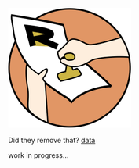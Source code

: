 <img src="docs/img/retractable-logo.png" width=250>

Did they remove that?
[data](data/retracted.json)

work in progress...
